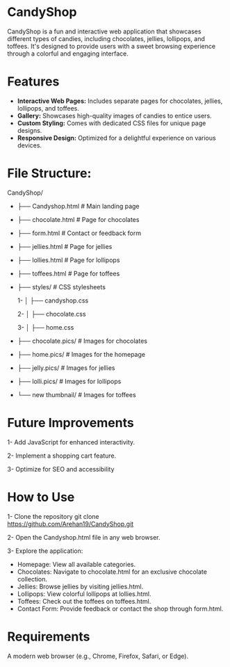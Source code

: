 # CandyShop
CandyShop is a fun and interactive web application that showcases different types of candies, including chocolates, jellies, lollipops, and toffees. It's designed to provide users with a sweet browsing experience through a colorful and engaging interface.

# Features
- **Interactive Web Pages:** Includes separate pages for chocolates, jellies, lollipops, and toffees.
- **Gallery:** Showcases high-quality images of candies to entice users.
- **Custom Styling:** Comes with dedicated CSS files for unique page designs.
- **Responsive Design:** Optimized for a delightful experience on various devices.

# File Structure:
CandyShop/
- ├── Candyshop.html         # Main landing page
- ├── chocolate.html         # Page for chocolates
- ├── form.html              # Contact or feedback form
- ├── jellies.html           # Page for jellies
- ├── lollies.html           # Page for lollipops
- ├── toffees.html           # Page for toffees
- ├── styles/                # CSS stylesheets
  
  1- │   ├── candyshop.css

  2- │   ├── chocolate.css

  3- │   ├── home.css

- ├── chocolate.pics/        # Images for chocolates
- ├── home.pics/             # Images for the homepage
- ├── jelly.pics/            # Images for jellies
- ├── lolli.pics/            # Images for lollipops
- └── new thumbnail/         # Images for toffees
  
# Future Improvements
1- Add JavaScript for enhanced interactivity.

2- Implement a shopping cart feature.

3- Optimize for SEO and accessibility

# How to Use
1- Clone the repository
   git clone https://github.com/Arehan19/CandyShop.git
   
2- Open the Candyshop.html file in any web browser.

3- Explore the application:

- Homepage: View all available categories.
- Chocolates: Navigate to chocolate.html for an exclusive chocolate collection.
- Jellies: Browse jellies by visiting jellies.html.
- Lollipops: View colorful lollipops at lollies.html.
- Toffees: Check out the toffees on toffees.html.
- Contact Form: Provide feedback or contact the shop through form.html.

# Requirements
A modern web browser (e.g., Chrome, Firefox, Safari, or Edge).
